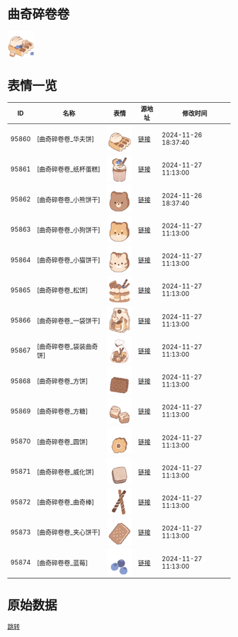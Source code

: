 # 曲奇碎卷卷

<img src="./cover.png" height="60" alt="cover" />

# 表情一览

|ID|名称|表情|源地址|修改时间|
|----|----|----|----|----|
|95860|[曲奇碎卷卷_华夫饼]|<img src="./pic/095860_%5B曲奇碎卷卷_华夫饼%5D.png" height="60" alt="华夫饼"/>|[链接](https://i0.hdslb.com/bfs/garb/66d8cb5cd341ff0937a894a26867bbd01657cbf9.png)|2024-11-26 18:37:40|
|95861|[曲奇碎卷卷_纸杯蛋糕]|<img src="./pic/095861_%5B曲奇碎卷卷_纸杯蛋糕%5D.png" height="60" alt="纸杯蛋糕"/>|[链接](https://i0.hdslb.com/bfs/garb/303145f94b9af7ad8549c546531fa004c3baeafe.png)|2024-11-27 11:13:00|
|95862|[曲奇碎卷卷_小熊饼干]|<img src="./pic/095862_%5B曲奇碎卷卷_小熊饼干%5D.png" height="60" alt="小熊饼干"/>|[链接](https://i0.hdslb.com/bfs/garb/66999e41dc4febaff2a08db23915557b8ddc0ac7.png)|2024-11-26 18:37:40|
|95863|[曲奇碎卷卷_小狗饼干]|<img src="./pic/095863_%5B曲奇碎卷卷_小狗饼干%5D.png" height="60" alt="小狗饼干"/>|[链接](https://i0.hdslb.com/bfs/garb/6fd8bfce58d30fcdb517eeed69f9f1f86be1e62c.png)|2024-11-27 11:13:00|
|95864|[曲奇碎卷卷_小猫饼干]|<img src="./pic/095864_%5B曲奇碎卷卷_小猫饼干%5D.png" height="60" alt="小猫饼干"/>|[链接](https://i0.hdslb.com/bfs/garb/96deb006453284befc759cda924c725c9e6d1ac9.png)|2024-11-27 11:13:00|
|95865|[曲奇碎卷卷_松饼]|<img src="./pic/095865_%5B曲奇碎卷卷_松饼%5D.png" height="60" alt="松饼"/>|[链接](https://i0.hdslb.com/bfs/garb/3699c03f784c093b47193aef53023e994c255bc2.png)|2024-11-27 11:13:00|
|95866|[曲奇碎卷卷_一袋饼干]|<img src="./pic/095866_%5B曲奇碎卷卷_一袋饼干%5D.png" height="60" alt="一袋饼干"/>|[链接](https://i0.hdslb.com/bfs/garb/6245d6def52ee7c54bc1c164cce5865f6dfc1231.png)|2024-11-27 11:13:00|
|95867|[曲奇碎卷卷_袋装曲奇饼]|<img src="./pic/095867_%5B曲奇碎卷卷_袋装曲奇饼%5D.png" height="60" alt="袋装曲奇饼"/>|[链接](https://i0.hdslb.com/bfs/garb/ab260e7254848bdf5b8778a0e2c96c084e4bb9df.png)|2024-11-27 11:13:00|
|95868|[曲奇碎卷卷_方饼]|<img src="./pic/095868_%5B曲奇碎卷卷_方饼%5D.png" height="60" alt="方饼"/>|[链接](https://i0.hdslb.com/bfs/garb/6d2483d9f391d00e3a2881fdbc8dd94cb194f065.png)|2024-11-27 11:13:00|
|95869|[曲奇碎卷卷_方糖]|<img src="./pic/095869_%5B曲奇碎卷卷_方糖%5D.png" height="60" alt="方糖"/>|[链接](https://i0.hdslb.com/bfs/garb/c066b5d75fdd0b5b48ee810c6db0df00c69beb3e.png)|2024-11-27 11:13:00|
|95870|[曲奇碎卷卷_圆饼]|<img src="./pic/095870_%5B曲奇碎卷卷_圆饼%5D.png" height="60" alt="圆饼"/>|[链接](https://i0.hdslb.com/bfs/garb/cdb46972ba9d5965a287cfb49225559b253a26a7.png)|2024-11-27 11:13:00|
|95871|[曲奇碎卷卷_威化饼]|<img src="./pic/095871_%5B曲奇碎卷卷_威化饼%5D.png" height="60" alt="威化饼"/>|[链接](https://i0.hdslb.com/bfs/garb/034f3b30f25787963551d41f9c639a4f36a74e31.png)|2024-11-27 11:13:00|
|95872|[曲奇碎卷卷_曲奇棒]|<img src="./pic/095872_%5B曲奇碎卷卷_曲奇棒%5D.png" height="60" alt="曲奇棒"/>|[链接](https://i0.hdslb.com/bfs/garb/4ed9003b6233ddf7722e6daa51af2677b5729eb0.png)|2024-11-27 11:13:00|
|95873|[曲奇碎卷卷_夹心饼干]|<img src="./pic/095873_%5B曲奇碎卷卷_夹心饼干%5D.png" height="60" alt="夹心饼干"/>|[链接](https://i0.hdslb.com/bfs/garb/bf00e4b3bcdb6e1f89be30fecbebda3a00955009.png)|2024-11-27 11:13:00|
|95874|[曲奇碎卷卷_蓝莓]|<img src="./pic/095874_%5B曲奇碎卷卷_蓝莓%5D.png" height="60" alt="蓝莓"/>|[链接](https://i0.hdslb.com/bfs/garb/f1d81b1147f2cf9c84a3ce613f204b9c04e3f6e3.png)|2024-11-27 11:13:00|

# 原始数据

[跳转](./raw.json)

